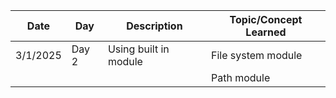 | Date     | Day   | Description           | Topic/Concept Learned |
| -------- | ----- | --------------------- | --------------------- |
| 3/1/2025 | Day 2 | Using built in module | File system module    |
|          |       |                       | Path module           |
